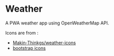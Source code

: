 # Weather

A PWA weather app using OpenWeatherMap API.


Icons are from :
 - [Makin-Thinkgs/weather-icons](https://github.com/Makin-Things/weather-icons)
 - [bootstrap icons](https://github.com/twbs/icons)